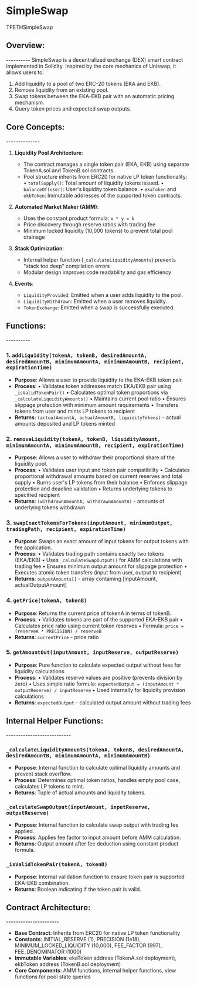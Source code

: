 # SimpleSwap
TPETHSimpleSwap

## Overview:
**----------**
SimpleSwap is a decentralized exchange (DEX) smart contract implemented in Solidity. Inspired by the core mechanics of Uniswap, it allows users to:
1. Add liquidity to a pool of two ERC-20 tokens (EKA and EKB).
2. Remove liquidity from an existing pool.
3. Swap tokens between the EKA-EKB pair with an automatic pricing mechanism.
4. Query token prices and expected swap outputs.

## Core Concepts:
**--------------**
1. **Liquidity Pool Architecture**:
   - The contract manages a single token pair (EKA, EKB) using separate TokenA.sol and TokenB.sol contracts.
   - Pool structure inherits from ERC20 for native LP token functionality:
     • `totalSupply()`: Total amount of liquidity tokens issued.
     • `balanceOf(user)`: User's liquidity token balance.
     • `ekaToken` and `ekbToken`: Immutable addresses of the supported token contracts.

2. **Automated Market Maker (AMM)**:
   - Uses the constant product formula: `x * y = k`
   - Price discovery through reserve ratios with trading fee
   - Minimum locked liquidity (10,000 tokens) to prevent total pool drainage

3. **Stack Optimization**:
   - Internal helper function (`_calculateLiquidityAmounts`) prevents "stack too deep" compilation errors
   - Modular design improves code readability and gas efficiency

4. **Events**:
   - `LiquidityProvided`: Emitted when a user adds liquidity to the pool.
   - `LiquidityWithdrawn`: Emitted when a user removes liquidity.
   - `TokenExchange`: Emitted when a swap is successfully executed.

## Functions:
**----------**

### 1. `addLiquidity(tokenA, tokenB, desiredAmountA, desiredAmountB, minimumAmountA, minimumAmountB, recipient, expirationTime)`
   - **Purpose**: Allows a user to provide liquidity to the EKA-EKB token pair.
   - **Process**: 
     • Validates token addresses match EKA/EKB pair using `_isValidTokenPair()`
     • Calculates optimal token proportions via `_calculateLiquidityAmounts()`
     • Maintains current pool ratio
     • Ensures slippage protection with minimum amount requirements
     • Transfers tokens from user and mints LP tokens to recipient
   - **Returns**: `(actualAmountA, actualAmountB, liquidityTokens)` - actual amounts deposited and LP tokens minted

### 2. `removeLiquidity(tokenA, tokenB, liquidityAmount, minimumAmountA, minimumAmountB, recipient, expirationTime)`
   - **Purpose**: Allows a user to withdraw their proportional share of the liquidity pool.
   - **Process**:
     • Validates user input and token pair compatibility
     • Calculates proportional withdrawal amounts based on current reserves and total supply
     • Burns user's LP tokens from their balance
     • Enforces slippage protection and deadline validation
     • Returns underlying tokens to specified recipient
   - **Returns**: `(withdrawnAmountA, withdrawnAmountB)` - amounts of underlying tokens withdrawn

### 3. `swapExactTokensForTokens(inputAmount, minimumOutput, tradingPath, recipient, expirationTime)`
   - **Purpose**: Swaps an exact amount of input tokens for output tokens with fee application.
   - **Process**:
     • Validates trading path contains exactly two tokens (EKA/EKB)
     • Uses `_calculateSwapOutput()` for AMM calculations with trading fee
     • Ensures minimum output amount for slippage protection
     • Executes atomic token transfers (input from user, output to recipient)
   - **Returns**: `outputAmounts[]` - array containing [inputAmount, actualOutputAmount]

### 4. `getPrice(tokenA, tokenB)`
   - **Purpose**: Returns the current price of tokenA in terms of tokenB.
   - **Process**:
     • Validates tokens are part of the supported EKA-EKB pair
     • Calculates price ratio using current token reserves
     • Formula: `price = (reserveA * PRECISION) / reserveB`
   - **Returns**: `currentPrice` - price ratio

### 5. `getAmountOut(inputAmount, inputReserve, outputReserve)`
   - **Purpose**: Pure function to calculate expected output without fees for liquidity calculations.
   - **Process**:
     • Validates reserve values are positive (prevents division by zero)
     • Uses simple ratio formula: `expectedOutput = (inputAmount * outputReserve) / inputReserve`
     • Used internally for liquidity provision calculations
   - **Returns**: `expectedOutput` - calculated output amount without trading fees

## Internal Helper Functions:
**---------------------------**

### `_calculateLiquidityAmounts(tokenA, tokenB, desiredAmountA, desiredAmountB, minimumAmountA, minimumAmountB)`
   - **Purpose**: Internal function to calculate optimal liquidity amounts and prevent stack overflow.
   - **Process**: Determines optimal token ratios, handles empty pool case, calculates LP tokens to mint.
   - **Returns**: Tuple of actual amounts and liquidity tokens.

### `_calculateSwapOutput(inputAmount, inputReserve, outputReserve)`
   - **Purpose**: Internal function to calculate swap output with trading fee applied.
   - **Process**: Applies fee factor to input amount before AMM calculation.
   - **Returns**: Output amount after fee deduction using constant product formula.

### `_isValidTokenPair(tokenA, tokenB)`
   - **Purpose**: Internal validation function to ensure token pair is supported EKA-EKB combination.
   - **Returns**: Boolean indicating if the token pair is valid.

## Contract Architecture:
**----------------------**
- **Base Contract**: Inherits from ERC20 for native LP token functionality
- **Constants**: INITIAL_RESERVE (1), PRECISION (1e18), MINIMUM_LOCKED_LIQUIDITY (10,000), FEE_FACTOR (997), FEE_DENOMINATOR (1000)
- **Immutable Variables**: ekaToken address (TokenA.sol deployment), ekbToken address (TokenB.sol deployment)
- **Core Components**: AMM functions, internal helper functions, view functions for pool state queries
